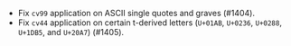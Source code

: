  * Fix `cv99` application on ASCII single quotes and graves (#1404).
 * Fix `cv44` application on certain t-derived letters (`U+01AB`, `U+0236`, `U+0288`, `U+1DB5`, and `U+20A7`) (#1405).
